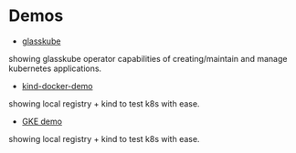 # Demos 


* [glasskube](glasskube-demo/README.md)

showing glasskube operator capabilities of creating/maintain and manage kubernetes applications.


* [kind-docker-demo](kind-docker-demo/README.md)

showing local registry + kind to test k8s with ease.


* [GKE demo](gke/README.md)

showing local registry + kind to test k8s with ease.

